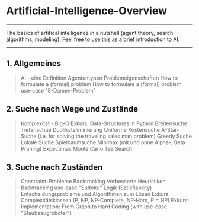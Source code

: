 # Artificial-Intelligence-Overview

***
The basics of artifical intelligence in a nutshell (agent theory, search algorithms, modeling). Feel free to use this as a brief introduction to AI.
***

## 1. Allgemeines

> AI - eine Definition
> Agententypen
> Problemeigenschaften
> How to formulate a (formal) problem
> How to formulate a (formal) problem use-case "8-Damen-Problem"

## 2. Suche nach Wege und Zustände

> Komplexität - Big-O
> Exkurs: Data-Structures in Python
> Breitensuche
> Tiefenschue
> Duplikateliminierung
> Uniforme Kostensuche
> A-Star-Suche (i.e. for solving the traveling sales man problem)
> Greedy Suche
> Lokale Suche
> Spielbaumsuche
> Minimax (mit und ohne Alpha-, Beta Pruning)
> Expectimax
> Monte Carlo Tee Search

## 3. Suche nach Zuständen

> Constraint-Probleme
> Backtracking
> Verbesserte Heuristiken
> Backtracking use-case "Sudoku"
> Logik (Satisfiability)
> Entscheidungsprobleme und Algorithmen zum Lösen
> Exkurs: Complexitätsklassen (P, NP, NP-Complete, NP-Hard, P = NP)
> Exkurs: Implementation: From Graph to Hard Coding (with use-case "Staubsaugroboter")







